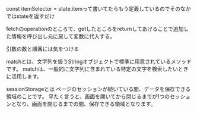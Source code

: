 const itemSelector = state.itemって書いてたらもう定義しているのでそのなかではstateを返すだけ

fetchのoperationのところで、getしたところをreturnしてあげることで追加した情報を呼び出し元に戻して変数に代入する。

引数の数と順番には気をつける

matchとは、文字列を扱うStringオブジェクトで標準に用意されているメソッドです。
matchは、一般的に文字列に含まれている特定の文字を検索したいときに活用します。


sessionStorageとは
ページのセッションが続いている間、データを保存できる領域のことです。 平たく言うと、画面を開いてから閉じるまでが1つのセッションとなり、画面を閉じるまでの間、保存できる領域となります。